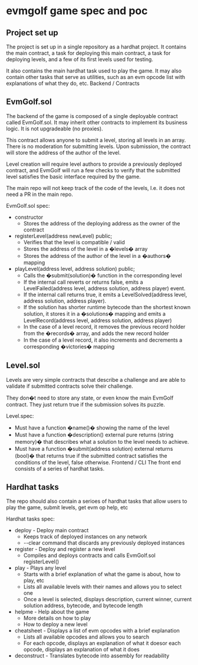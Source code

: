 # evmgolf game spec and poc

## Project set up

The project is set up in a single repository as a hardhat project. It contains the main contract, a task for deploying this main contract, a task for deploying levels, and a few of its first levels used for testing.

It also contains the main hardhat task used to play the game. It may also contain other tasks that serve as utilities, such as an evm opcode list with explanations of what they do, etc.
Backend / Contracts

## EvmGolf.sol
The backend of the game is composed of a single deployable contract called EvmGolf.sol. It may inherit other contracts to implement its business logic. It is not upgradeable (no proxies).

This contract allows anyone to submit a level, storing all levels in an array. There is no moderation for submitting levels. Upon submission, the contract will store the address of the author of the level.

Level creation will require level authors to provide a previously deployed contract, and EvmGolf will run a few checks to verify that the submitted level satisfies the basic interface required by the game.

The main repo will not keep track of the code of the levels, I.e. it does not need a PR in the main repo.

EvmGolf.sol spec:
- constructor
  - Stores the address of the deploying address as the owner of the contract
- registerLevel(address newLevel) public;
  - Verifies that the level is compatible / valid
  - Stores the address of the level in a �levels� array
  - Stores the address of the author of the level in a �authors� mapping
- playLevel(address level, address solution) public;
  - Calls the �submit(solution)� function in the corresponding level
  - If the internal call reverts or returns false, emits a LevelFailed(address level, address solution, address player) event.
  - If the internal call returns true, it emits a LevelSolved(address level, address solution, address player).
  - If the solution has shorter runtime bytecode than the shortest known solution, it stores it in a �solutions� mapping and emits a LevelRecord(address level, address solution, address player)
  - In the case of a level record, it removes the previous record holder from the �records� array, and adds the new record holder
  - In the case of a level record, it also increments and decrements a corresponding �victories� mapping

## Level<X>.sol

Levels are very simple contracts that describe a challenge and are able to validate if submitted contracts solve their challenge.

They don�t need to store any state, or even know the main EvmGolf contract. They just return true if the submission solves its puzzle.

Level<X>.spec:
- Must have a function �name()� showing the name of the level
- Must have a function �description() external pure returns (string memory)� that describes what a solution to the level needs to achieve.
- Must have a function �submit(address solution) external returns (bool)� that returns true if the submitted contract satisfies the conditions of the level, false otherwise.
  Frontend / CLI
  The front end consists of a series of hardhat tasks.

## Hardhat tasks

The repo should also contain a serioes of hardhat tasks that allow users to play the game, submit levels, get evm op help, etc

Hardhat tasks spec:
- deploy - Deploy main contract
  - Keeps track of deployed instances on any network
  - --clear command that discards any previously deployed instances
- register - Deploy and register a new level
  - Compiles and deploys contracts and calls EvmGolf.sol registerLevel()
- play - Plays any level
  - Starts with a brief explanation of what the game is about, how to play, etc
  - Lists all available levels with their names and allows you to select one
  - Once a level is selected, displays description, current winner, current solution address, bytecode, and bytecode length
- helpme - Help about the game
  - More details on how to play
  - How to deploy a new level
- cheatsheet - Displays a list of evm opcodes with a brief explanation
  - Lists all available opcodes and allows you to search
  - For each opcode, displays an explanation of what it doesor each opcode, displays an explanation of what it does
- deconstruct - Translates bytecode into assembly for readability
